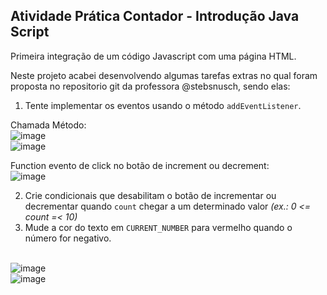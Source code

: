 ## Atividade Prática Contador - Introdução Java Script

Primeira integração de um código Javascript com uma página HTML.

Neste projeto acabei desenvolvendo algumas tarefas extras no qual foram proposta no repositorio git da professora @stebsnusch, sendo elas:

1. Tente implementar os eventos usando o método `addEventListener`. 

Chamada Método:
<br>
![image](https://user-images.githubusercontent.com/107570291/176262216-ed38513d-3532-4088-bbb8-02bc0eae1e31.png)
<br>
![image](https://user-images.githubusercontent.com/107570291/176262484-e43eebad-6868-4e89-b03e-79393b3a6a71.png)


Function evento de click no botão de increment ou decrement: 
<br>
![image](https://user-images.githubusercontent.com/107570291/176261619-021a309c-36e7-47dc-a961-4ff4fe304682.png)
<br>

2. Crie condicionais que desabilitam o botão de incrementar ou decrementar quando `count` chegar a um determinado valor *(ex.: 0 <= count =< 10)*
3. Mude a cor do texto em `CURRENT_NUMBER` para vermelho quando o número for negativo.

<br>![image](https://user-images.githubusercontent.com/107570291/176263183-5b569fa7-2e4e-4a74-8754-94dd2d2ea4a3.png)
<br>![image](https://user-images.githubusercontent.com/107570291/176263321-6cbe552b-edd9-4278-bcbb-893f0fa3a352.png)

